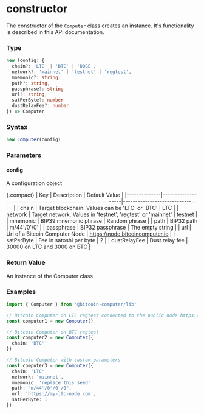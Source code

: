 # constructor

The constructor of the `Computer` class creates an instance. It's functionality is described in this API documentation.

### Type

````ts
new (config: {
  chain?: 'LTC' | 'BTC' | 'DOGE',
  network?: 'mainnet' | 'testnet' | 'regtest',
  mnemonic?: string,
  path?: string,
  passphrase?: string
  url?: string,
  satPerByte?: number
  dustRelayFee?: number
}) => Computer
````

### Syntax
```js
new Computer(config)
```

### Parameters

#### config
A configuration object

{.compact}
| Key          | Description                                                 | Default Value                   |
|--------------|-------------------------------------------------------------|---------------------------------|
| chain        | Target blockchain. Values can be 'LTC' or 'BTC'             | LTC                             |
| network      | Target network. Values in 'testnet', 'regtest' or 'mainnet' | testnet                         |
| mnemonic     | BIP39 mnemonic phrase                                       | Random phrase                   |
| path         | BIP32 path                                                  | m/44'/0'/0'                     |
| passphrase   | BIP32 passphrase                                            | The empty string                |
| url          | Url of a Bitcoin Computer Node                              | https://node.bitcoincomputer.io |
| satPerByte   | Fee in satoshi per byte                                     | 2                               |
| dustRelayFee | Dust relay fee                                              | 30000 on LTC and 3000 on BTC    |


### Return Value

An instance of the Computer class

### Examples
```ts
import { Computer } from '@bitcoin-computer/lib'

// Bitcoin Computer on LTC regtest connected to the public node https://rltc.node.bitcoincomputer.io
const computer1 = new Computer()

// Bitcoin Computer on BTC regtest
const computer2 = new Computer({
  chain: 'BTC'
})

// Bitcoin Computer with custom parameters
const computer3 = new Computer({
  chain: 'LTC'
  network: 'mainnet',
  mnemonic: 'replace this seed'
  path: "m/44'/0'/0'/0",
  url: 'https://my-ltc-node.com',
  satPerByte: 1
})
```
